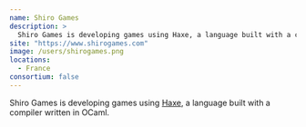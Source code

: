 ```yaml
---
name: Shiro Games
description: > 
  Shiro Games is developing games using Haxe, a language built with a compiler written in OCaml.
site: "https://www.shirogames.com"
image: /users/shirogames.png
locations: 
  - France
consortium: false
---
```


Shiro Games is developing games using [Haxe](https://haxe.org/), a language built with a compiler written in OCaml.